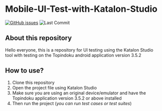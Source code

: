 # Mobile-UI-Test-with-Katalon-Studio

[![GitHub issues](https://img.shields.io/github/issues/suryana-code/Mobile-UI-Test-with-Katalon-Studio)](https://github.com/suryana-code/Mobile-UI-Test-with-Katalon-Studio/issues)
![Last Commit](https://img.shields.io/github/last-commit/suryana-code/Mobile-UI-Test-with-Katalon-Studio)


## About this repository
Hello everyone, this is a repository for UI testing using the Katalon Studio tool with testing on the Topindoku android application version 3.5.2


## How to use?
1. Clone this repository
2. Open the project file using Katalon Studio
3. Make sure you are using an original device/emulator and have the Topindoku application version 3.5.2 or above installed
4. Then run the project (_you can run test cases or test suites_)
